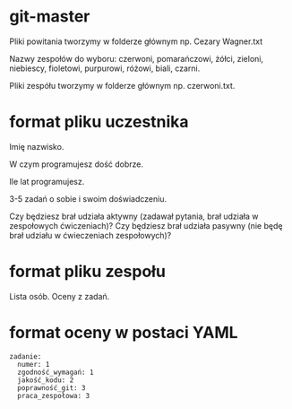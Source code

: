 # git-master

Pliki powitania tworzymy w folderze głównym np. Cezary Wagner.txt

Nazwy zespołów do wyboru: czerwoni, pomarańczowi, żółci, zieloni, niebiescy, fioletowi, purpurowi, różowi, biali, czarni.

Pliki zespółu tworzymy w folderze głównym np. czerwoni.txt.

# format pliku uczestnika

Imię nazwisko.

W czym programujesz dość dobrze.

Ile lat programujesz.

3-5 zadań o sobie i swoim doświadczeniu.

Czy będziesz brał udziała aktywny (zadawał pytania, brał udziała w zespołowych ćwiczeniach)?
Czy będziesz brał udziała pasywny (nie będę brał udziału w ćwieczeniach zespołowych)?

# format pliku zespołu

Lista osób.
Oceny z zadań.

# format oceny w postaci YAML

```
zadanie:
  numer: 1
  zgodność_wymagań: 1
  jakość_kodu: 2
  poprawność_git: 3
  praca_zespołowa: 3
```
